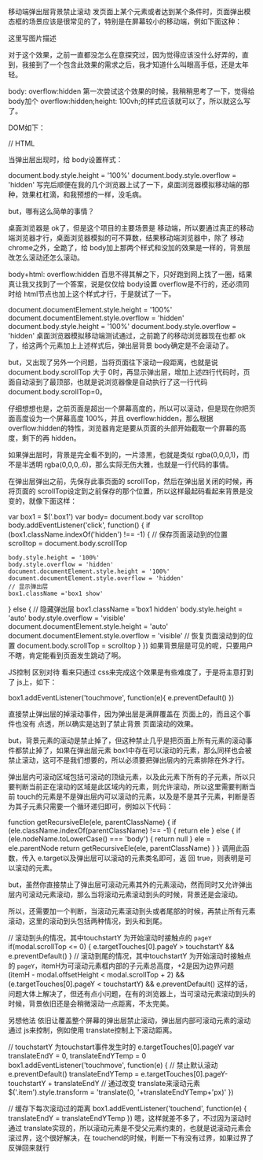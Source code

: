移动端弹出层背景禁止滚动
发页面上某个元素或者达到某个条件时，页面弹出模态框的场景应该是很常见的了，特别是在屏幕较小的移动端，例如下面这种：

这里写图片描述

对于这个效果，之前一直都没怎么在意探究过，因为觉得应该没什么好弄的，直到，我接到了一个包含此效果的需求之后，我才知道什么叫眼高手低，还是太年轻。

body: overflow:hidden
第一次尝试这个效果的时候，我稍稍思考了一下，觉得给 body加个 overflow:hidden;height: 100vh;的样式应该就可以了，所以就这么写了。

DOM如下：

// HTML
<div class="box">
   <div class="box1">
   </div>
 </div>
当弹出层出现时，给 body设置样式：

document.body.style.height = '100%'
document.body.style.overflow = 'hidden'
写完后顺便在我的几个浏览器上试了一下，桌面浏览器模拟移动端的那种，效果杠杠滴，和我预想的一样，没毛病。

but，哪有这么简单的事情？

桌面浏览器是 ok了，但是这个项目的主要场景是 移动端，所以要通过真正的移动端浏览器才行，桌面浏览器模拟的可不算数，结果移动端浏览器中，除了 移动chrome之外，全跪了，给 body加上那两个样式和没加的效果是一样的，背景层改怎么滚动还怎么滚动。

body+html: overflow:hidden
百思不得其解之下，只好跑到网上找了一圈，结果真让我又找到了一个答案，说是仅仅给 body设置 overflow是不行的，还必须同时给 html节点也加上这个样式才行，于是就试了一下。

document.documentElement.style.height = '100%'
document.documentElement.style.overflow = 'hidden'
document.body.style.height = '100%'
document.body.style.overflow = 'hidden'
桌面浏览器模拟移动端测试通过，之前跪了的移动浏览器现在也都 ok了，给这两个元素加上上述样式后，弹出层背景 body确定是不会滚动了。

but，又出现了另外一个问题，当将页面往下滚动一段距离，也就是说 document.body.scrollTop 大于 0时，再显示弹出层，增加上述四行代码时，页面自动滚到了最顶部，也就是说浏览器像是自动执行了这一行代码 document.body.scrollTop=0。

仔细想想也是，之前页面是超出一个屏幕高度的，所以可以滚动，但是现在你把页面高度设为一个屏幕高度 100%，并且 overflow:hidden，那么根据 overflow:hidden的特性，浏览器肯定是要从页面的头部开始截取一个屏幕的高度，剩下的再 hidden。

如果弹出层时，背景是完全看不到的，一片漆黑，也就是类似 rgba(0,0,0,1)，而不是半透明 rgba(0,0,0,.6)，那么实际无伤大雅，也就是一行代码的事情。

在弹出层弹出之前，先保存此事页面的 scrollTop，然后在弹出层关闭的时候，再将页面的 scrollTop设定到之前保存的那个位置，所以这样最起码看起来背景是没变的，就像下面这样：

var box1 = $('.box1')
var body= document.body
var scrolltop
body.addEventListener('click', function() {
  if (box1.className.indexOf('hidden') !== -1) {
    // 保存页面滚动到的位置
    scrolltop = document.body.scrollTop

    body.style.height = '100%'
    body.style.overflow = 'hidden'
    document.documentElement.style.height = '100%'
    document.documentElement.style.overflow = 'hidden'
    // 显示弹出层
    box1.className ='box1 show'
  } else {
    // 隐藏弹出层
    box1.className ='box1 hidden'
    body.style.height = 'auto'
    body.style.overflow = 'visible'
    document.documentElement.style.height = 'auto'
    document.documentElement.style.overflow = 'visible'
    // 恢复页面滚动到的位置
    document.body.scrollTop = scrolltop
  }
})
如果背景层是可见的呢，只要用户不瞎，肯定能看到页面发生跳动了啊。

JS控制
区别对待
看来只通过 css来完成这个效果是有些难度了，于是将主意打到了 js上，如下：

box1.addEventListener('touchmove', function(e){
    e.preventDefault()
})
 

直接禁止弹出层的掉滚动事件，因为弹出层是满屏覆盖在 页面上的，而且这个事件也没有 点透，所以确实是达到了禁止背景 页面滚动的效果。

but，背景元素的滚动是禁止掉了，但这种禁止几乎是把页面上所有元素的滚动事件都禁止掉了，如果在弹出层元素 box1中存在可以滚动的元素，那么同样也会被禁止滚动，这可不是我们想要的，所以必须要把弹出层内的元素排除在外才行。

弹出层内可滚动区域包括可滚动的顶级元素，以及此元素下所有的子元素，所以只要判断当前正在滚动的区域是此区域内的元素，则允许滚动，所以这里需要判断当前 touch的元素是不是弹出层内可以滚动的元素，以及是不是其子元素，判断是否为其子元素只需要一个循环递归即可，例如以下代码：

function getRecursiveEle(ele, parentClassName) {
  if (ele.className.indexOf(parentClassName) !== -1) {
    return ele
  } else {
    if (ele.nodeName.toLowerCase() === 'body') {
      return null
    }
    ele = ele.parentNode
    return getRecursiveEle(ele, parentClassName)
  }
}
调用此函数，传入 e.target以及弹出层可以滚动的元素类名即可，返 回 true，则表明是可以滚动的元素。

but，虽然你直接禁止了弹出层可滚动元素其外的元素滚动，然而同时又允许弹出层内可滚动元素滚动，那么当将滚动元素滚动到头的时候，背景还是会滚动。

所以，还需要加一个判断，当滚动元素滚动到头或者尾部的时候，再禁止所有元素滚动，这里的滚动到头包括两种情况，到头和到尾。

// 滚动到头的情况，其中touchstartY 为开始滚动时接触点的 `pageY`
if(modal.scrollTop <= 0) {
    e.targetTouches[0].pageY > touchstartY && e.preventDefault()
}
// 滚动到尾的情况，其中touchstartY 为开始滚动时接触点的 `pageY`，itemH为可滚动元素框内部的子元素总高度，+2是因为边界问题
(itemH - modal.offsetHeight < modal.scrollTop + 2) && (e.targetTouches[0].pageY < touchstartY) && e.preventDefault()
这样的话，问题大体上解决了，但还有点小问题，在有的浏览器上，当可滚动元素滚动到头的时候，背景依旧还是会稍微滚动一点距离，不太完美。

另想他法
依旧让覆盖整个屏幕的弹出层禁止滚动，弹出层内部可滚动元素的滚动通过 js来控制，例如使用 translate控制上下滚动距离。

// touchstartY 为touchstart事件发生时的 e.targetTouches[0].pageY
var translateEndY = 0, translateEndYTemp  = 0
box1.addEventListener('touchmove', function(e) {
    // 禁止默认滚动
    e.preventDefault()
    translateEndYTemp = e.targetTouches[0].pageY-touchstartY + translateEndY
    // 通过改变 translate来滚动元素
    $('.item').style.transform = 'translate(0, '+translateEndYTemp+'px)'
})

// 缓存下每次滚动过的距离
box1.addEventListener('touchend', function(e) {
  translateEndY = translateEndYTemp
})
嗯，这样就差不多了，不过因为滚动时通过 translate实现的，所以滚动元素是不受父元素约束的，也就是说滚动元素会滚过界，这个很好解决，在 touchend的时候，判断一下有没有过界，如果过界了反弹回来就行

